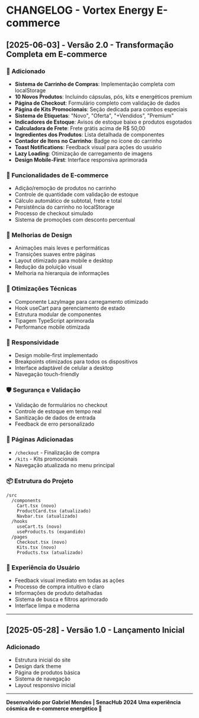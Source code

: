 
# CHANGELOG - Vortex Energy E-commerce

## [2025-06-03] - Versão 2.0 - Transformação Completa em E-commerce

### 🚀 Adicionado
- **Sistema de Carrinho de Compras**: Implementação completa com localStorage
- **10 Novos Produtos**: Incluindo cápsulas, pós, kits e energéticos premium
- **Página de Checkout**: Formulário completo com validação de dados
- **Página de Kits Promocionais**: Seção dedicada para combos especiais
- **Sistema de Etiquetas**: "Novo", "Oferta", "+Vendidos", "Premium"
- **Indicadores de Estoque**: Avisos de estoque baixo e produtos esgotados
- **Calculadora de Frete**: Frete grátis acima de R$ 50,00
- **Ingredientes dos Produtos**: Lista detalhada de componentes
- **Contador de Itens no Carrinho**: Badge no ícone do carrinho
- **Toast Notifications**: Feedback visual para ações do usuário
- **Lazy Loading**: Otimização de carregamento de imagens
- **Design Mobile-First**: Interface responsiva aprimorada

### 🛒 Funcionalidades de E-commerce
- Adição/remoção de produtos no carrinho
- Controle de quantidade com validação de estoque
- Cálculo automático de subtotal, frete e total
- Persistência do carrinho no localStorage
- Processo de checkout simulado
- Sistema de promoções com desconto percentual

### 🎨 Melhorias de Design
- Animações mais leves e performáticas
- Transições suaves entre páginas
- Layout otimizado para mobile e desktop
- Redução da poluição visual
- Melhoria na hierarquia de informações

### 🔧 Otimizações Técnicas
- Componente LazyImage para carregamento otimizado
- Hook useCart para gerenciamento de estado
- Estrutura modular de componentes
- Tipagem TypeScript aprimorada
- Performance mobile otimizada

### 📱 Responsividade
- Design mobile-first implementado
- Breakpoints otimizados para todos os dispositivos
- Interface adaptável de celular a desktop
- Navegação touch-friendly

### 🛡️ Segurança e Validação
- Validação de formulários no checkout
- Controle de estoque em tempo real
- Sanitização de dados de entrada
- Feedback de erro personalizado

### 🎯 Páginas Adicionadas
- `/checkout` - Finalização de compra
- `/kits` - Kits promocionais
- Navegação atualizada no menu principal

### 📦 Estrutura do Projeto
```
/src
  /components
    Cart.tsx (novo)
    ProductCard.tsx (atualizado)
    Navbar.tsx (atualizado)
  /hooks
    useCart.ts (novo)
    useProducts.ts (expandido)
  /pages
    Checkout.tsx (novo)
    Kits.tsx (novo)
    Products.tsx (atualizado)
```

### 🎉 Experiência do Usuário
- Feedback visual imediato em todas as ações
- Processo de compra intuitivo e claro
- Informações de produto detalhadas
- Sistema de busca e filtros aprimorado
- Interface limpa e moderna

---

## [2025-05-28] - Versão 1.0 - Lançamento Inicial

### Adicionado
- Estrutura inicial do site
- Design dark theme
- Página de produtos básica
- Sistema de navegação
- Layout responsivo inicial

---

**Desenvolvido por Gabriel Mendes | SenacHub 2024**
**Uma experiência cósmica de e-commerce energético 🚀**
